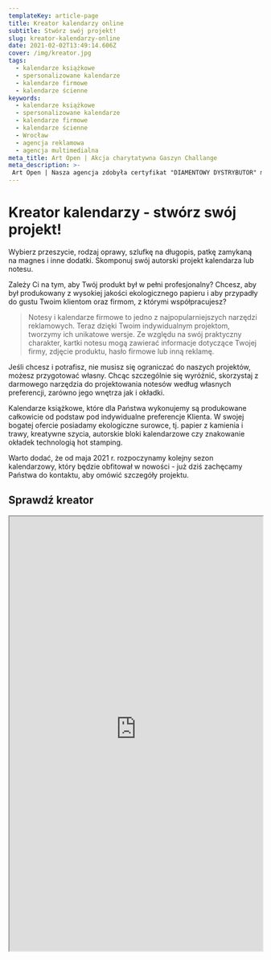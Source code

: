 ```yaml
---
templateKey: article-page
title: Kreator kalendarzy online
subtitle: Stwórz swój projekt!
slug: kreator-kalendarzy-online
date: 2021-02-02T13:49:14.606Z
cover: /img/kreator.jpg
tags:
  - kalendarze książkowe
  - spersonalizowane kalendarze
  - kalendarze firmowe
  - kalendarze ścienne
keywords:
  - kalendarze książkowe
  - spersonalizowane kalendarze
  - kalendarze firmowe
  - kalendarze ścienne
  - Wrocław
  - agencja reklamowa
  - agencja multimedialna
meta_title: Art Open | Akcja charytatywna Gaszyn Challange
meta_description: >-
 Art Open | Nasza agencja zdobyła certyfikat "DIAMENTOWY DYSTRYBUTOR" marki Pier Luigi oraz stonebook. Nagroda ta przyznawana jest za znajomość oferty, wysokie efekty sprzedażowe oraz wzorową obsługę Klienta.
---
```

# Kreator kalendarzy - stwórz swój projekt!

Wybierz przeszycie, rodzaj oprawy, szlufkę na długopis, patkę zamykaną na magnes i inne dodatki. Skomponuj swój autorski projekt kalendarza lub notesu.

Zależy Ci na tym, aby Twój produkt był w pełni profesjonalny? Chcesz, aby był produkowany z wysokiej jakości ekologicznego papieru i aby przypadły do gustu Twoim klientom oraz firmom, z którymi współpracujesz?


>Notesy i kalendarze firmowe to jedno z najpopularniejszych narzędzi reklamowych. Teraz dzięki Twoim indywidualnym projektom, tworzymy ich unikatowe wersje. Ze względu na swój praktyczny charakter, kartki notesu mogą zawierać informacje dotyczące Twojej firmy, zdjęcie produktu, hasło firmowe lub inną reklamę.

Jeśli chcesz i potrafisz, nie musisz się ograniczać do naszych projektów, możesz przygotować własny. Chcąc szczególnie się wyróżnić, skorzystaj z darmowego narzędzia do projektowania notesów według własnych preferencji, zarówno jego wnętrza jak i okładki.

Kalendarze książkowe, które dla Państwa wykonujemy są produkowane całkowicie od podstaw pod indywidualne preferencje Klienta. W swojej bogatej ofercie posiadamy ekologiczne surowce, tj. papier z kamienia i trawy, kreatywne szycia, autorskie bloki kalendarzowe czy znakowanie okładek technologią hot stamping.

Warto dodać, że od maja 2021 r. rozpoczynamy kolejny sezon kalendarzowy, który będzie obfitował w nowości - już dziś zachęcamy Państwa do kontaktu, aby omówić szczegóły projektu.

## Sprawdź kreator
<div style="text-align:center">
<iframe style="height: 865px; overflow: visible" src="https://generator.ass3.hostingasp.pl/" width="100%"> </iframe>
</div>
